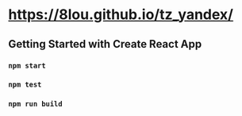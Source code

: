 # https://8lou.github.io/tz_yandex/

## Getting Started with Create React App
### `npm start`

### `npm test`
### `npm run build`